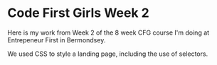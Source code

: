 # Code First Girls Week 2
Here is my work from Week 2 of the 8 week CFG course I'm doing at Entrepeneur First in Bermondsey. 

We used CSS to style a landing page, including the use of selectors.
